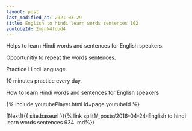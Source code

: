 ```yaml
---
layout: post
last_modified_at: 2021-03-29
title: English to hindi learn words sentences 102 
youtubeId: 2mjnk4fdod4
---
```

 
 
Helps to learn Hindi words and sentences for English speakers.

Opportunitiy to repeat the words sentences. 

Practice Hindi language. 
 
10 minutes practice every day. 
 
How to learn Hindi words and sentences for English speakers 
 
{% include youtubePlayer.html id=page.youtubeId %}
 
 
[Next]({{ site.baseurl }}{% link  split1/_posts/2016-04-24-English to hindi learn words sentences 934 .md%})
 
